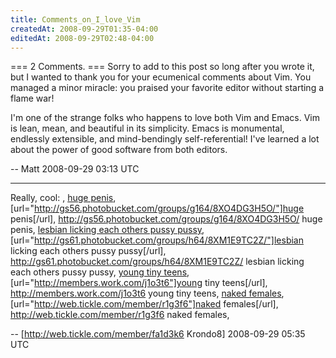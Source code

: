 ```yaml
---
title: Comments_on_I_love_Vim
createdAt: 2008-09-29T01:35-04:00
editedAt: 2008-09-29T02:48-04:00
---
```


=== 2 Comments. ===
Sorry to add to this post so long after you wrote it, but I wanted to
thank you for your ecumenical comments about Vim. You managed a minor
miracle: you praised your favorite editor without starting a flame
war! 

I'm one of the strange folks who happens to love both Vim and Emacs.
Vim is lean, mean, and beautiful in its simplicity. Emacs is
monumental, endlessly extensible, and mind-bendingly self-referential!
I've learned a lot about the power of good software from both editors.

-- Matt 2008-09-29 03:13 UTC


----

Really, cool: , <a href="http://gs56.photobucket.com/groups/g164/8XO4DG3H5O/">huge penis</a>, [url="http://gs56.photobucket.com/groups/g164/8XO4DG3H5O/"]huge penis[/url], http://gs56.photobucket.com/groups/g164/8XO4DG3H5O/ huge penis, <a href="http://gs61.photobucket.com/groups/h64/8XM1E9TC2Z/">lesbian licking each others pussy pussy</a>, [url="http://gs61.photobucket.com/groups/h64/8XM1E9TC2Z/"]lesbian licking each others pussy pussy[/url], http://gs61.photobucket.com/groups/h64/8XM1E9TC2Z/ lesbian licking each others pussy pussy, <a href="http://members.work.com/j1o3t6">young tiny teens</a>, [url="http://members.work.com/j1o3t6"]young tiny teens[/url], http://members.work.com/j1o3t6 young tiny teens, <a href="http://web.tickle.com/member/r1g3f6">naked females</a>, [url="http://web.tickle.com/member/r1g3f6"]naked females[/url], http://web.tickle.com/member/r1g3f6 naked females,

-- [http://web.tickle.com/member/fa1d3k6 Krondo8] 2008-09-29 05:35 UTC


